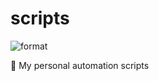 # scripts

![format](https://github.com/Matt-Gleich/scripts/workflows/format/badge.svg)

🐚 My personal automation scripts
